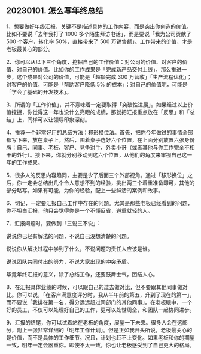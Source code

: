 ## 20230101. 怎么写年终总结

1、想要做好年终汇报，关键不是描述具体的工作内容，而是突出你创造的价值。比如不要说「去年我打了 1000 多个陌生拜访电话」，而是要说「我为公司贡献了 500 个客户，转化率 50%，直接带来了 500 万销售额」。工作带来的价值，才是老板最关心的部分。

2、你可以从以下三个角度，挖掘自己的工作价值：对公司的价值、对客户的价值、对自己的价值。比如你的工作成果是「完成新产品交付上线」，那么推进一步，这个成果对公司的价值，可能是「超额完成 300 万营收」「生产流程优化」；对客户的价值，可能是「帮助客户降低 5% 的成本」；对自己的价值呢，可能是「学会了基础的开发技术」。

3、所谓的「工作价值」，并不意味着一定要取得「突破性进展」。如果经过以上价值挖掘，你觉得这一年也没什么亮眼的成绩，那就把汇报重点放在「反思」和「总结」上，同样可以让领导印象深刻。

4、推荐一个非常好用的总结方法：移形换位法。首先，把你今年做过的事情全部都写下来，放在桌子上。然后，围着桌子选好六个位置，在上面分别放置六张身份牌：自己、同事、老板、客户、竞争对手、外卖小哥（或者其他与你工作完全不相干的外行）。接下来，你就分别移动到这六个位置，从他们的角度来审视自己这一年的工作成果。

5、很多人的反思内容趋同，主要是少了后面三个外部视角。通过「移形换位」之后，你一定会总结出几个令人意想不到的经验，挑出两三个着重准备即可，其他的部分略写。如果有可能，为你的经验，配上一些鲜活的案例和故事。

6、切记，一定要汇报自己工作中存在的问题。尤其是那些老板已经看到的问题，你不坦白汇报，他只会觉得你是一个不懂反省，避重就轻的人。

7、汇报问题时，要做到「三说三不说」：

说说你已经有解法的问题，不说自己没想清楚的问题。

说说你从解决过程中学到了什么，不说问题的责任人应该是谁。

说说团队共同付出的努力，不说大家出现的冲突矛盾。

毕竟年终汇报的意义，除了总结工作，还要鼓舞士气，团结人心。

8、在汇报具体业绩的时候，可以跟自己的过去做对比，但不要跟其他同事做对比。你可以说，「在客户满意度评分时，我从半年前的第五，升到了现在的第一」，而不要说「我排在第一名，得分远远超过同部门的其他同事」。在老板眼中，一个好的员工，不仅可以处理好自己的工作，更可以处世周全，和团队一起协同进步。

9、汇报的结尾，你可以试着站在老板的角度，展望一下未来。很多人会在这部分，附上一张非常详细的「明年工作计划」。但是正如我开头所说，老板最关心的是价值，而不是具体的工作细节。况且，计划也赶不上变化。如果老板和你的期望一致，明年一定会器重你。即使不太一致，你也让老板感受到了自己更大的格局。

